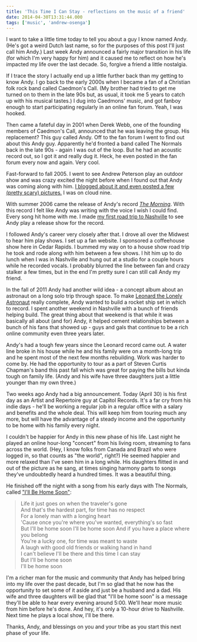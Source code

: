 ```yaml
---
title: 'This Time I Can Stay - reflections on the music of a friend'
date: 2014-04-30T13:31:44.000
tags: ['music', 'andrew-osenga']
---
```


I want to take a little time today to tell you about a guy I know named Andy. (He's got a weird Dutch last name, so for the purposes of this post I'll just call him Andy.) Last week Andy announced a fairly major transition in his life (for which I'm very happy for him) and it caused me to reflect on how he's impacted my life over the last decade. So, forgive a friend a little nostalgia.

If I trace the story I actually end up a little further back than my getting to know Andy. I go back to the early 2000s when I became a fan of a Christian folk rock band called Caedmon's Call. (My brother had tried to get me turned on to them in the late 90s but, as usual, it took me 5 years to catch up with his musical tastes.) I dug into Caedmons' music, and got fanboy enough to start participating regularly in an online fan forum. Yeah, I was hooked.

Then came a fateful day in 2001 when Derek Webb, one of the founding members of Caedmon's Call, announced that he was leaving the group. His replacement? This guy called Andy. Off to the fan forum I went to find out about this Andy guy. Apparently he'd fronted a band called The Normals back in the late 90s - again I was out of the loop. But he had an acoustic record out, so I got it and really dug it. Heck, he even posted in the fan forum every now and again. Very cool.

Fast-forward to fall 2005. I went to see Andrew Peterson play an outdoor show and was crazy excited the night before when I found out that Andy was coming along with him. [I blogged about it and even posted a few (pretty scary) pictures.](/05/10/the-first-time-ive-ever-played-a-concert-with-somebody-riding-a-cow-in-the-background/) I was on cloud nine.

With summer 2006 came the release of Andy's record [_The Morning_](http://www.amazon.com/gp/product/B000ZNS8UG/ref=as_li_tl?ie=UTF8&camp=1789&creative=390957&creativeASIN=B000ZNS8UG&linkCode=as2&tag=chrishubbs-20&linkId=EAMO7CVG2ROWY6PC). With this record I felt like Andy was writing with the voice I wish I could find. Every song hit home with me. I made [my first road trip to Nashville](/06/06/road-trip-andy-o-cd-release-show/) to see Andy play a release show for the record.

I followed Andy's career very closely after that. I drove all over the Midwest to hear him play shows. I set up a fan website. I sponsored a coffeehouse show here in Cedar Rapids. I bummed my way on to a house show road trip he took and rode along with him between a few shows. I hit him up to do lunch when I was in Nashville and hung out at a studio for a couple hours while he recorded vocals. I probably blurred the line between fan and crazy stalker a few times, but in the end I'm pretty sure I can still call Andy my friend.

In the fall of 2011 Andy had another wild idea - a concept album about an astronaut on a long solo trip through space. To make [Leonard the Lonely Astronaut](https://store.rabbitroom.com/product/leonard-the-lonely-astronaut) really complete, Andy wanted to build a rocket ship set in which to record. I spent another weekend in Nashville with a bunch of friends helping build. The great thing about that weekend is that while it was basically all about (and for) Andy, it helped cement relationships between a bunch of his fans that showed up - guys and gals that continue to be a rich online community even three years later.

Andy's had a tough few years since the Leonard record came out. A water line broke in his house while he and his family were on a month-long trip and he spent most of the next few months rebuilding. Work was harder to come by. He had the opportunity to tour as a part of Steven Curtis Chapman's band this past fall which was great for paying the bills but kinda tough on family life. (Andy and his wife have three daughters just a little younger than my own three.)

Two weeks ago Andy had a big announcement. Today (April 30) is his first day as an Artist and Repertoire guy at Capitol Records. It's a far cry from his indie days - he'll be working a regular job in a regular office with a salary and benefits and the whole deal. This will keep him from touring much any more, but will have the advantage of a steady income and the opportunity to be home with his family every night.

I couldn't be happier for Andy in this new phase of his life. Last night he played an online hour-long "concert" from his living room, streaming to fans across the world. (Hey, I know folks from Canada and Brazil who were logged in, so that counts as "the world", right?) He seemed happier and more relaxed than I've seen him in a long while. His daughters flitted in and out of the picture as he sang, at times singing harmony parts to songs they've undoubtedly heard a hundred times. It was a beautiful thing.

He finished off the night with a song from his early days with The Normals, called ["I'll Be Home Soon"](https://www.youtube.com/watch?v=q-coLQKspzo):

> Life it just goes on when the traveler's gone  
> And that's the hardest part, for time has no respect  
> For a lonely man with a longing heart  
> 'Cause once you're where you've wanted, everything's so fast  
> But I'll be home soon I'll be home soon And if you have a place where you belong  
> You're a lucky one, for time was meant to waste  
> A laugh with good old friends or walking hand in hand  
> I can't believe I'll be there and this time I can stay  
> But I'll be home soon  
> I'll be home soon

I'm a richer man for the music and community that Andy has helped bring into my life over the past decade, but I'm so glad that he now has the opportunity to set some of it aside and just be a husband and a dad. His wife and three daughters will be glad that "I'll be home soon" is a message they'll be able to hear every evening around 5:00. We'll hear more music from him before he's done. And hey, it's only a 10-hour drive to Nashville. Next time he plays a local show, I'll be there.

Thanks, Andy, and blessings on you and your tribe as you start this next phase of your life.
